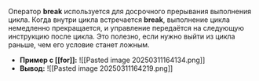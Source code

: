 
Оператор **break** используется для досрочного прерывания выполнения цикла. Когда внутри цикла встречается **break**, выполнение цикла немедленно прекращается, и управление передаётся на следующую инструкцию после цикла. Это полезно, если нужно выйти из цикла раньше, чем его условие станет ложным.

- **Пример с [[for]]:**
![[Pasted image 20250311164134.png]]
- **Вывод:**
![[Pasted image 20250311164219.png]]